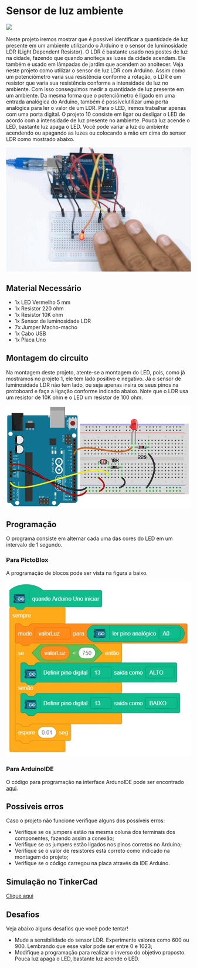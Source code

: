 # Sensor de luz ambiente

<div style="display: inline_block">
  <img src="https://img.shields.io/badge/Arduino-Uno-blue">
</div>

Neste projeto iremos mostrar que é possível identificar a quantidade de luz presente em um ambiente utilizando o Arduino e o sensor de luminosidade LDR (Light Dependent Resistor). O LDR é bastante usado nos postes de luz na cidade, fazendo que quando anoiteça as luzes da cidade acendam. Ele também é usado em lâmpadas de jardim que acendem ao anoitecer. Veja neste projeto como utilizar o sensor de luz LDR com Arduino.
Assim como um potenciômetro varia sua resistência conforme a rotação, o LDR é um resistor que varia sua
resistência conforme a intensidade de luz no ambiente. Com isso conseguimos medir a quantidade de luz presente
em um ambiente.
Da mesma forma que o potenciômetro é ligado em uma entrada analógica do Arduino, também é possívelutilizar uma porta analógica para ler o valor de um LDR. Para o LED, iremos trabalhar apenas com uma porta digital. O projeto 10 consiste em ligar ou desligar o LED de acordo com a intensidade de luz presente no ambiente. Pouca luz acende o LED, bastante luz apaga o LED. Você pode variar a luz do ambiente acendendo ou apagando as luzes ou colocando a mão em cima do sensor LDR como mostrado abaixo.

![LEDblink](img/im1.png)

## Material Necessário

- 1x LED Vermelho 5 mm
- 1x Resistor 220 ohm
- 1x Resistor 10K ohm
- 1x Sensor de luminosidade LDR
- 7x Jumper Macho-macho
- 1x Cabo USB
- 1x Placa Uno

## Montagem do circuito

Na montagem deste projeto, atente-se a montagem do LED, pois, como já mostramos no projeto 1, ele tem lado positivo e negativo. Já o sensor de luminosidade LDR não tem lado, ou seja apenas insira os seus pinos na protoboard e faça a ligação conforme indicado abaixo. Note que o LDR usa um resistor de 10K ohm e o LED um resistor de 100 ohm.

![montageExample](img/im2.png)

## Programação

O programa consiste em alternar cada uma das cores do LED em um intervalo de 1 segundo.

### Para PictoBlox

A programação de blocos pode ser vista na figura a baixo.

![main](PictoBlox/main.png)

### Para ArduinoIDE

O código para programação na interface ArdunoIDE pode ser encontrado [aqui](ArduinoIDE/ArduinoIDE.cpp).

## Possíveis erros

Caso o projeto não funcione verifique alguns dos possíveis erros:

- Verifique se os jumpers estão na mesma coluna dos terminais dos componentes, fazendo assim a conexão;
- Verifique se os jumpers estão ligados nos pinos corretos no Arduino;
- Verifique se o valor de resistores está correto como indicado na montagem do projeto;
- Verifique se o código carregou na placa através da IDE Arduino.

## Simulação no TinkerCad

[Clique aqui](https://www.tinkercad.com/things/0Y83Xkimgp2-sizzling-elzing/editel?tenant=circuits)

## Desafios

Veja abaixo alguns desafios que você pode tentar!

- Mude a sensibilidade do sensor LDR. Experimente valores como 600 ou 900. Lembrando que esse valor pode ser entre 0 e 1023;
- Modifique a programação para realizar o inverso do objetivo proposto. Pouca luz apaga o LED, bastante luz acende o LED.
